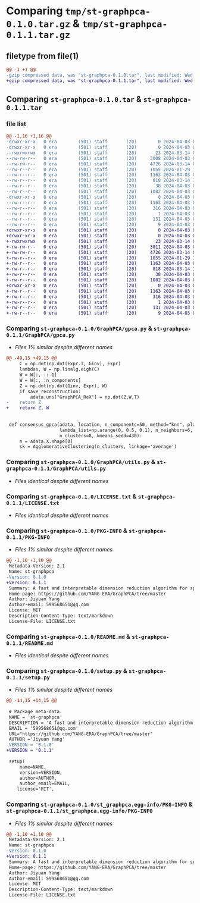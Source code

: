 # Comparing `tmp/st-graphpca-0.1.0.tar.gz` & `tmp/st-graphpca-0.1.1.tar.gz`

## filetype from file(1)

```diff
@@ -1 +1 @@
-gzip compressed data, was "st-graphpca-0.1.0.tar", last modified: Wed Apr  3 07:48:11 2024, max compression
+gzip compressed data, was "st-graphpca-0.1.1.tar", last modified: Wed Apr  3 08:08:39 2024, max compression
```

## Comparing `st-graphpca-0.1.0.tar` & `st-graphpca-0.1.1.tar`

### file list

```diff
@@ -1,16 +1,16 @@
-drwxr-xr-x   0 era        (501) staff       (20)        0 2024-04-03 07:48:11.477883 st-graphpca-0.1.0/
-drwxr-xr-x   0 era        (501) staff       (20)        0 2024-04-03 07:48:11.476809 st-graphpca-0.1.0/GraphPCA/
--rwxrwxrwx   0 era        (501) staff       (20)       23 2024-03-14 08:41:06.000000 st-graphpca-0.1.0/GraphPCA/__init__.py
--rw-rw-r--   0 era        (501) staff       (20)     3008 2024-04-03 07:46:44.000000 st-graphpca-0.1.0/GraphPCA/gpca.py
--rw-rw-r--   0 era        (501) staff       (20)     4726 2024-03-14 07:42:40.000000 st-graphpca-0.1.0/GraphPCA/utils.py
--rw-r--r--   0 era        (501) staff       (20)     1055 2024-01-29 10:40:06.000000 st-graphpca-0.1.0/LICENSE.txt
--rw-r--r--   0 era        (501) staff       (20)     1163 2024-04-03 07:48:11.477772 st-graphpca-0.1.0/PKG-INFO
--rw-r--r--   0 era        (501) staff       (20)      818 2024-03-14 11:47:01.000000 st-graphpca-0.1.0/README.md
--rw-r--r--   0 era        (501) staff       (20)       38 2024-04-03 07:48:11.477925 st-graphpca-0.1.0/setup.cfg
--rw-r--r--   0 era        (501) staff       (20)     1082 2024-04-03 07:44:03.000000 st-graphpca-0.1.0/setup.py
-drwxr-xr-x   0 era        (501) staff       (20)        0 2024-04-03 07:48:11.477598 st-graphpca-0.1.0/st_graphpca.egg-info/
--rw-r--r--   0 era        (501) staff       (20)     1163 2024-04-03 07:48:11.000000 st-graphpca-0.1.0/st_graphpca.egg-info/PKG-INFO
--rw-r--r--   0 era        (501) staff       (20)      316 2024-04-03 07:48:11.000000 st-graphpca-0.1.0/st_graphpca.egg-info/SOURCES.txt
--rw-r--r--   0 era        (501) staff       (20)        1 2024-04-03 07:48:11.000000 st-graphpca-0.1.0/st_graphpca.egg-info/dependency_links.txt
--rw-r--r--   0 era        (501) staff       (20)      131 2024-04-03 07:48:11.000000 st-graphpca-0.1.0/st_graphpca.egg-info/requires.txt
--rw-r--r--   0 era        (501) staff       (20)        9 2024-04-03 07:48:11.000000 st-graphpca-0.1.0/st_graphpca.egg-info/top_level.txt
+drwxr-xr-x   0 era        (501) staff       (20)        0 2024-04-03 08:08:39.677931 st-graphpca-0.1.1/
+drwxr-xr-x   0 era        (501) staff       (20)        0 2024-04-03 08:08:39.676826 st-graphpca-0.1.1/GraphPCA/
+-rwxrwxrwx   0 era        (501) staff       (20)       23 2024-03-14 08:41:06.000000 st-graphpca-0.1.1/GraphPCA/__init__.py
+-rw-rw-r--   0 era        (501) staff       (20)     3011 2024-04-03 08:08:31.000000 st-graphpca-0.1.1/GraphPCA/gpca.py
+-rw-rw-r--   0 era        (501) staff       (20)     4726 2024-03-14 07:42:40.000000 st-graphpca-0.1.1/GraphPCA/utils.py
+-rw-r--r--   0 era        (501) staff       (20)     1055 2024-01-29 10:40:06.000000 st-graphpca-0.1.1/LICENSE.txt
+-rw-r--r--   0 era        (501) staff       (20)     1163 2024-04-03 08:08:39.677809 st-graphpca-0.1.1/PKG-INFO
+-rw-r--r--   0 era        (501) staff       (20)      818 2024-03-14 11:47:01.000000 st-graphpca-0.1.1/README.md
+-rw-r--r--   0 era        (501) staff       (20)       38 2024-04-03 08:08:39.677984 st-graphpca-0.1.1/setup.cfg
+-rw-r--r--   0 era        (501) staff       (20)     1082 2024-04-03 08:08:12.000000 st-graphpca-0.1.1/setup.py
+drwxr-xr-x   0 era        (501) staff       (20)        0 2024-04-03 08:08:39.677635 st-graphpca-0.1.1/st_graphpca.egg-info/
+-rw-r--r--   0 era        (501) staff       (20)     1163 2024-04-03 08:08:39.000000 st-graphpca-0.1.1/st_graphpca.egg-info/PKG-INFO
+-rw-r--r--   0 era        (501) staff       (20)      316 2024-04-03 08:08:39.000000 st-graphpca-0.1.1/st_graphpca.egg-info/SOURCES.txt
+-rw-r--r--   0 era        (501) staff       (20)        1 2024-04-03 08:08:39.000000 st-graphpca-0.1.1/st_graphpca.egg-info/dependency_links.txt
+-rw-r--r--   0 era        (501) staff       (20)      131 2024-04-03 08:08:39.000000 st-graphpca-0.1.1/st_graphpca.egg-info/requires.txt
+-rw-r--r--   0 era        (501) staff       (20)        9 2024-04-03 08:08:39.000000 st-graphpca-0.1.1/st_graphpca.egg-info/top_level.txt
```

### Comparing `st-graphpca-0.1.0/GraphPCA/gpca.py` & `st-graphpca-0.1.1/GraphPCA/gpca.py`

 * *Files 1% similar despite different names*

```diff
@@ -49,15 +49,15 @@
     C = np.dot(np.dot(Expr.T, Ginv), Expr)
     lambdas, W = np.linalg.eigh(C)
     W = W[:, ::-1]
     W = W[:, :n_components]
     Z = np.dot(np.dot(Ginv, Expr), W)
     if save_reconstruction:
         adata.uns["GraphPCA_ReX"] = np.dot(Z,W.T)
-    return Z
+    return Z, W
 
 
 def consensus_gpca(adata, location, n_components=50, method="knn", platform="Visium",
                    lambda_list=np.arange(0, 0.5, 0.1), n_neighbors=6,
                    n_clusters=8, kmeans_seed=430):
     n = adata.X.shape[0]
     sk = AgglomerativeClustering(n_clusters, linkage='average')
```

### Comparing `st-graphpca-0.1.0/GraphPCA/utils.py` & `st-graphpca-0.1.1/GraphPCA/utils.py`

 * *Files identical despite different names*

### Comparing `st-graphpca-0.1.0/LICENSE.txt` & `st-graphpca-0.1.1/LICENSE.txt`

 * *Files identical despite different names*

### Comparing `st-graphpca-0.1.0/PKG-INFO` & `st-graphpca-0.1.1/PKG-INFO`

 * *Files 1% similar despite different names*

```diff
@@ -1,10 +1,10 @@
 Metadata-Version: 2.1
 Name: st-graphpca
-Version: 0.1.0
+Version: 0.1.1
 Summary: A fast and interpretable dimension reduction algorithm for spatial transcriptomics data.
 Home-page: https://github.com/YANG-ERA/GraphPCA/tree/master
 Author: Jiyuan Yang
 Author-email: 599568651@qq.com
 License: MIT
 Description-Content-Type: text/markdown
 License-File: LICENSE.txt
```

### Comparing `st-graphpca-0.1.0/README.md` & `st-graphpca-0.1.1/README.md`

 * *Files identical despite different names*

### Comparing `st-graphpca-0.1.0/setup.py` & `st-graphpca-0.1.1/setup.py`

 * *Files 1% similar despite different names*

```diff
@@ -14,15 +14,15 @@
 
 # Package meta-data.
 NAME = 'st-graphpca'
 DESCRIPTION = 'A fast and interpretable dimension reduction algorithm for spatial transcriptomics data.'
 EMAIL = '599568651@qq.com'
 URL="https://github.com/YANG-ERA/GraphPCA/tree/master"
 AUTHOR ='Jiyuan Yang'
-VERSION = '0.1.0'
+VERSION = '0.1.1'
 
 setup(
     name=NAME,
     version=VERSION,
     author=AUTHOR,
     author_email=EMAIL,
 	license='MIT',
```

### Comparing `st-graphpca-0.1.0/st_graphpca.egg-info/PKG-INFO` & `st-graphpca-0.1.1/st_graphpca.egg-info/PKG-INFO`

 * *Files 1% similar despite different names*

```diff
@@ -1,10 +1,10 @@
 Metadata-Version: 2.1
 Name: st-graphpca
-Version: 0.1.0
+Version: 0.1.1
 Summary: A fast and interpretable dimension reduction algorithm for spatial transcriptomics data.
 Home-page: https://github.com/YANG-ERA/GraphPCA/tree/master
 Author: Jiyuan Yang
 Author-email: 599568651@qq.com
 License: MIT
 Description-Content-Type: text/markdown
 License-File: LICENSE.txt
```

